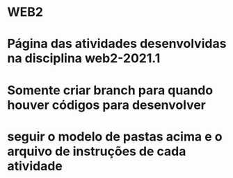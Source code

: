 # WEB2
# Página das atividades desenvolvidas na disciplina web2-2021.1

# Somente criar branch para quando houver códigos para desenvolver

# seguir o modelo de pastas acima e o arquivo de instruções de cada atividade
